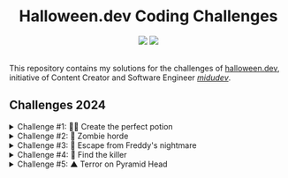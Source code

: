 <h1 align=center>
    Halloween.dev Coding Challenges
</h1>

<div align=center>
    <img src="https://img.shields.io/badge/JavaScript-323330?style=for-the-badge&logo=javascript&logoColor=F7DF1E" />
    <img src="https://img.shields.io/badge/TypeScript-007ACC?style=for-the-badge&logo=typescript&logoColor=white" />
</div>
<br />

This repository contains my solutions for the challenges of <a href="https://www.halloween.dev/en" target="__blank">halloween.dev</a>, initiative of Content Creator and Software Engineer *<a href="https://www.linkedin.com/in/midudev/" target="__blank">midudev</a>*.

## Challenges 2024
<details>
    <summary>Challenge #1: 🧙‍♀️ Create the perfect potion</summary>
    <br />
    <img src="https://raw.githubusercontent.com/vmartinez33/halloween.dev/refs/heads/main/2024/Reto1.png" />
    <br /><br />
</details>
<details>
    <br />
    <summary>Challenge #2: 🧟 Zombie horde</summary>
    <img src="https://raw.githubusercontent.com/vmartinez33/halloween.dev/refs/heads/main/2024/Reto2.png" />
    <br /><br />
</details>
<details>
    <br />
    <summary>Challenge #3: 🛌 Escape from Freddy's nightmare</summary>
    <img src="https://raw.githubusercontent.com/vmartinez33/halloween.dev/refs/heads/main/2024/Reto3.png" />
    <br /><br />
</details>
<details>
    <br />
    <summary>Challenge #4: 🔪 Find the killer</summary>
    <img src="https://raw.githubusercontent.com/vmartinez33/halloween.dev/refs/heads/main/2024/Reto4.png" />
    <br /><br />
</details>
<details>
    <br />
    <summary>Challenge #5: ▲ Terror on Pyramid Head</summary>
    <img src="https://raw.githubusercontent.com/vmartinez33/halloween.dev/refs/heads/main/2024/Reto5.png" />
    <br /><br />
</details>
